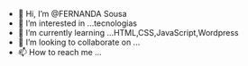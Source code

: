 - 👋 Hi, I’m @FERNANDA Sousa
- 👀 I’m interested in ...tecnologias
- 🌱 I’m currently learning ...HTML,CSS,JavaScript,Wordpress
- 💞️ I’m looking to collaborate on ...
- 📫 How to reach me ...

<!---
FERNANDAvs/FERNANDAvs is a ✨ special ✨ repository because its `README.md` (this file) appears on your GitHub profile.
You can click the Preview link to take a look at your changes.
--->
